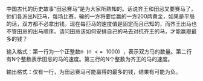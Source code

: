 中国古代的历史故事“田忌赛马”是为大家所熟知的。话说齐王和田忌又要赛马了，他们各派出N匹马，每场比赛，输的一方将要给赢的一方200两黄金，如果是平局的话，双方都不必拿出钱。现在每匹马的速度值是固定而且已知的，而齐王出马也不管田忌的出马顺序。请问田忌该如何安排自己的马去对抗齐王的马，才能赢取最多的钱？

输入格式：第一行为一个正整数n  (n  < =  1000)  ，表示双方马的数量。第二行有N个整数表示田忌的马的速度。第三行的N个整数为齐王的马的速度。

输出格式：仅有一行，为田忌赛马可能赢得的最多的钱，结果有可能为负。
